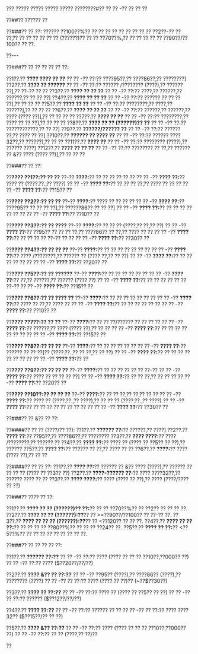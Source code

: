 ??? ????? ????? ????? ????? ????????#?? ?? ?? -?? ?? ?? ??

??##?? ?????? ??

??###?? ?? ??:
?????? ??100??%?? ?? ?? ?? ?? ?? ?? ?? ?? ?? ??2??-?? ?? ??,?? ?? ?? ?? ?? ?? ?? (??????)?? ?? ?? ??70??%,?? ?? ?? ?? ?? ?? ??90??/??100?? ?? ??.

??---

??###?? ?? ?? ?? ?? ?? ??:

??1??.?? **???? ???? ?? ??**
??  ?? -?? ??:?? ????95??,?? ????86??,?? ????????]
??2??.?? **???? ?? ??????**
??  ?? -?? ??:?? ?????? /???????? (????),?? ?????? ??],?? ??-?? ?? ??
??3??.?? **???? ?? ?? ??**
??  ?? -?? ??:?? ????,?? ??????,?? ??????,?? ?? ?? ??]
??4??.?? **???? ?? ?? ??**
??  ?? -?? ??:?? ?????? ?? ?? ?? ??],?? ?? ?? ??
??5??.?? **???? ?? ??**
??  ?? -?? ??:?? ????????,?? ????,?? ??????],?? ?? ?? ??
??6??.?? **???? ?? ?? ??**
??  ?? -?? ??:?? ??????,?? ??????,?? ???? (???? ??)],?? ?? ?? ?? ??
??7??.?? **???? ?? ??**
??  ?? -?? ??:?? ????????,?? ???? ?? ?? ??],?? ?? ?? ??
??8??.?? **???? ?? ?? (??????)?? ??**
??  ?? -?? ??:?? ????????????,?? ?? ??]
??9??.?? **??????/?????? ??**
??  ?? -?? ??:?? ?????? ??,?? ???? ?? ??]
??10??.?? **?????? ?? ???? ??**
??   ?? -?? ??:?? ?????? ????32??,?? ??????],?? ?? ??
??11??.?? **???? ??**
??   ?? -?? ??:?? ???????? (????),?? ?????? ????]
??12??.?? **???? ?? ?? ??**
??   ?? -?? ??:?? ???????? ?? ??,?? ?????? ?? &?? ???? (???? ??)],?? ?? ?? ??

??###?? ?? ??:

??**???? ??1??:?? ?? ??**
??-?? **????:**?? ?? ?? ?? ?? ?? ??
?? ?? -?? **???? ??:**?? ???? ?? (????.??.,?? ????)
?? ?? -?? **???? ??:**?? ?? ?? ?? ??,?? ???? ?? ?? ??
?? ?? -?? **???? ??:**?? ??15?? ??

??**???? ??2??:?? ?? ??**
??-?? **????:**?? ???? ?? ?? ?? ??
?? ?? -?? **???? ??:**?? ????95?? ?? ?? ?? ??],?? ??????86?? ?? ?? ??]
?? ?? -?? **???? ??:**?? ?? ?? ?? ?? ?? ?? ??
?? ?? -?? **???? ??:**?? ??10?? ??

??**???? ??3??:?? ?? ????**
??-?? **????:**?? ?? ?? ?? (????,?? ??,?? ??)
?? ?? -?? **???? ??:**?? ??95?? ?? ?? ?? ??,?? ????86?? ?? ??,?? ???? ?? ??
?? ?? -?? **???? ??:**?? ?? ?? ?? ?? ??-?? ?? ??
?? ?? -?? **???? ??:**?? ??30?? ??

??**???? ??4??:?? ?? ?? ??**
??-?? **????:**?? ?? ?? ?? ?? ?? ?? ??
?? ?? -?? **???? ??:**?? ???? /????????,?? ?????? ?? (???? ??,?? ?? ??)
?? ?? -?? **???? ??:**?? ?? ?? ?? ?? ?? ??
?? ?? -?? **???? ??:**?? ??20?? ??

??**???? ??5??:?? ?? ??????**
??-?? **????:**?? ?? ?? ?? ?? ?? ??
?? ?? -?? **???? ??:**?? ??,?? ??????,?? ?????? (???? ??)
?? ?? -?? **???? ??:**?? ?? ?? ?? ?? ?? ?? ??-??
?? ?? -?? **???? ??:**?? ??15?? ??

??**???? ??6??:?? ?? ???? ??**
??-?? **????:**?? ?? ?? ?? ?? ?? ?? ??
?? ?? -?? **???? ??:**?? ???? ?? ??,?? ???? ??
?? ?? -?? **???? ??:**?? ?? ?? ?? ?? ?? ??
?? ?? -?? **???? ??:**?? ??10?? ??

??**???? ??7??:?? ?? ??**
??-?? **????:**?? ?? ?? ??/?????? ?? ?? ?? ??
?? ?? -?? **???? ??:**?? ??????,?? ???? (???? ??),?? ?? ??
?? ?? -?? **???? ??:**?? ?? ?? ?? ?? ?? ?? ?? ??
?? ?? -?? **???? ??:**?? ??15?? ??

??**???? ??8??:?? ?? ??**
??-?? **????:**?? ?? ?? ?? ?? ?? ??
?? ?? -?? **???? ??:**?? ?????? ?? ?? ??]?? (????.??.,?? ?? ??,?? ?? ??)
?? ?? -?? **???? ??:**?? ?? ?? ?? ?? ?? ?? ?? ??
?? ?? -?? **???? ??:**?? ??

??**???? ??9??:?? ?? ?? ??**
??-?? **????:**?? ?? ?? ?? ?? ?? ?? ??-??
?? ?? -?? **???? ??:**?? ???? ?? ?? ?? ?? ??]
?? ?? -?? **???? ??:**?? ?? ?? ??,?? ?? ?? ??
?? ?? -?? **???? ??:**?? ??20?? ??

??**???? ??10??:?? ?? ?? ??**
??-?? **????:**?? ?? ?? ??,?? ??,?? ?? ??
?? ?? -?? **???? ??:**?? ???? ?? (????.??.,?? ????),?? ?? ?? ?? (????.??.,?? ????)
?? ?? -?? **???? ??:**?? ?? ?? ?? ?? ?? ?? ?? ?? ??
?? ?? -?? **???? ??:**?? ??30?? ??

??###?? ?? &?? ?? ??:

??####?? ?? ?? (????/?? ??):
??1??.?? **?????? ??:**?? ??????,?? ????]
??2??.?? **???? ??:**?? ??95??,?? ????86??,?? ????????
??3??.?? **???? ????:**?? ???? /????????,?? ?????? ??
??4??.?? **???? ??:**?? ???? ?? (???? ?? ??5?? ?? ??),?? ??????
??5??.?? **???? ??:**?? ?????? ?? ??,?? ???? ?? ??
??6??.?? **????:**?? ???? (???? ??),?? ?? ??

??####?? ?? ?? ??:
??1??.?? **???? ??:**?? ?????? ?? &?? ???? (????),?? ?????? ?? ?? ?? ?? (???? ?? ??3?? ??)
??2??.?? **????-?????? ??:**?? ???? ????32??,?? ?????? ???? ?? ??
??3??.?? **???? ????:**?? ???? (???? ?? ??),?? ???? (????/???? ?? ??)

??###?? ???? ?? ??:

??1??.?? **???? ?? ?? (??????)?? ??:**?? ?? ?? ??70??%?? ?? ??2?? ?? ?? ?? ??.
??2??.?? **???? ?? ?? (??????):??**?? ?? >=??90??/??100?? ?? ??-?? ??.
??3??.?? **???? ?? ?? ?? (??????):??**?? ?? <??120?? ?? ?? ??.
??4??.?? **???? ?? ?? ??:**?? ?? ?? ?? ?? ??80??%?? ?? ?? ?? ??24?? ??.
??5??.?? **???? ?? ??:**?? <??5??%?? ?? ?? ?? ?? ?? ?? ?? ?? ??.

??###?? ?? ?? ?? ?? ??:

??1??.?? **?????? ??:??**
??  ?? -?? ??:?? ???? (???? ?? ?? ?? ??10??,??000?? ??)
??  ?? -?? ??:?? ???? ($??20??/??/??)

??2??.?? **???? &?? ?? ??:??**
??  ?? -?? ??95?? (????),?? ????86?? (????),?? ???????? (????)
??  ?? -?? ?? ??:?? ???? (???? ?? ??)?? (~??$??30??)

??3??.?? **???? ?? ??:??**
??  ?? -?? ??:?? ???? ?? (???? ?? ??5?? ?? ??)
??  ?? -?? ?? ??:?? ?????? ($??12??/??/??)

??4??.?? **???? ??:??**
??  ?? -?? ??:?? ?????? ?? ??
??  ?? -?? ?? ??:?? ???? ????32?? ($??15??/?? ?? ??)

??5??.?? **???? &?? ??:??**
??  ?? -?? ??:?? ???? (???? ?? ?? ?? ??10??,??000?? ??)
??  ?? -?? ??:?? ?? ?? (????,?? ??)??

??